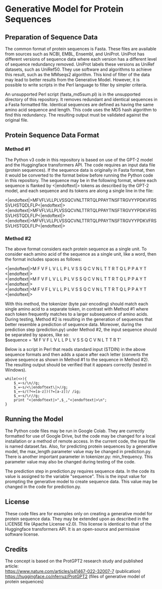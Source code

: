 # Generative Model for Protein Sequences

## Preparation of Sequence Data
The common format of protein sequences is Fasta. These files are available from sources such as NCBI, EMBL, Ensembl, and UniProt. UniProt has different versions of sequence data where each version has a different level of sequence redundancy removed. UniProt labels these versions as UniRef datasets, such as UniRef50. They use software and algorithms to achieve this result, such as the MMseqs2 algorithm. This kind of filter of the data may lead to better results from the Generative Model. However, it is possible to write scripts in the Perl language to filter by simpler criteria.

An unsupported Perl script (fasta_md5sum.pl) is in the unsupported directory of this repository. It removes redundant and identical sequences in a Fasta formatted file. Identical sequences are defined as having the same amino acid sequence and length. This code uses the MD5 hash algorithm to find this redundancy. The resulting output must be validated against the original file.

## Protein Sequence Data Format
### Method #1
The Python v3 code in this repository is based on use of the GPT-2 model and the Huggingface transformers API. The code requires an input data file (protein sequences). If the sequence data is originally in Fasta format, then it would be converted to the format below before running the Python code in this repository. The sequence may be in the following format, where each sequence is flanked by <|endoftext|> tokens as described by the GPT-2 model, and each sequence and its tokens are along a single line in the file:

<|endoftext|>MFVFLVLLPLVSSQCVNLTTRTQLPPAYTNSFTRGVYYPDKVFRSSVLHSTQDLFLP<|endoftext|>\
<|endoftext|>MFVFLVLLPLVSSQCVNLTTRTQLPPAYTNSFTRGVYYPDKVFRSSVLHSTQDLFLP<|endoftext|>\
<|endoftext|>MFVFLVLLPLVSSQCVNLTTRTQLPPAYTNSFTRGVYYPDKVFRSSVLHSTQDLFLP<|endoftext|>

### Method #2
The above format considers each protein sequence as a single unit. To consider each amino acid of the sequence as a single unit, like a word, then the format includes spaces as follows:

<|endoftext|>M F V F L V L L P L V S S Q C V N L T T R T Q L P P A Y T <|endoftext|>\
<|endoftext|>M F V F L V L L P L V S S Q C V N L T T R T Q L P P A Y T <|endoftext|>\
<|endoftext|>M F V F L V L L P L V S S Q C V N L T T R T Q L P P A Y T <|endoftext|>

With this method, the tokenizer (byte pair encoding) should match each single amino acid to a separate token, in contrast with Method #1 where each token frequently matches to a larger subsequence of amino acids. During testing, Method #2 is resulting in the generation of sequences that better resemble a prediction of sequence data. Moreover, during the prediction step (prediction.py) under Method #2, the input sequence should be separated by spaces, like so:\
$sequence = 'M F V F L V L L P L V S S Q C V N L T T R T'

Below is a script in Perl that reads standard input (STDIN) in the above sequence formats and then adds a space after each letter (converts the above sequence as shown in Method #1 to the sequence in Method #2). The resulting output should be verified that it appears correctly (tested in Windows).
```
while(<>){
	$_=~s/\n//g;
	$_=~s/<\|endoftext\|>//g;
	$_=~s/(?<=[a-z])(?=[a-z])/ /ig;
	$_=~s/\r//g;
	print "<|endoftext|>",$_,"<|endoftext|>\n";
}
```

## Running the Model
The Python code files may be run in Google Colab. They are currectly formatted for use of Google Drive, but the code may be changed for a local installation or a method of remote access. In the current code, the input file is named dataset.fas. Also, for predicting protein sequences by a generative model, the max_length parameter value may be changed in prediction.py. There is another important parameter in tokenizer.py: min_frequency. This parameter value may also be changed during testing of the code.

The prediction step in prediction.py requires sequence data. In the code its value is assigned to the variable "sequence". This is the input value for prompting the generative model to create sequence data. This value may be changed in the code for prediction.py.

## License
These code files are for examples only on creating a generative model for protein sequence data. They may be extended upon as described in the LICENSE file (Apache License v2.0). This license is identical to that of the Huggingface transformers API. It is an open-source and permissive software license.

## Credits
The concept is based on the ProtGPT2 research study and published article: \
https://www.nature.com/articles/s41467-022-32007-7 (publication) \
https://huggingface.co/nferruz/ProtGPT2 (files of generative model of protein sequences)

